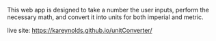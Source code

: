This web app is designed to take a number the user inputs, perform the necessary math, and convert it into units for both imperial and metric. 

live site: https://kareynolds.github.io/unitConverter/

